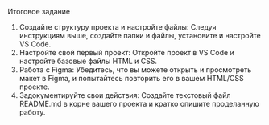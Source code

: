 Итоговое задание
1. Создайте структуру проекта и настройте файлы:
Следуя инструкциям выше, создайте папки и файлы, установите и настройте
VS Code.
2. Настройте свой первый проект:
Откройте проект в VS Code и настройте базовые файлы HTML и CSS.
3. Работа с Figma:
Убедитесь, что вы можете открыть и просмотреть макет в Figma, и
попытайтесь повторить его в вашем HTML/CSS проекте.
4. Задокументируйте свои действия:
Создайте текстовый файл README.md в корне вашего проекта и кратко
опишите проделанную работу.